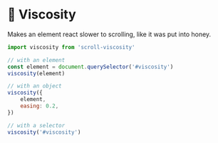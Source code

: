 # 🍯 Viscosity

Makes an element react slower to scrolling,
like it was put into honey.

```javascript
import viscosity from 'scroll-viscosity'

// with an element
const element = document.querySelector('#viscosity')
viscosity(element)

// with an object
viscosity({
	element,
	easing: 0.2,
})

// with a selector
viscosity('#viscosity')
```
